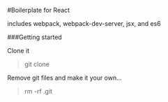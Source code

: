 #Boilerplate for React

includes webpack, webpack-dev-server, jsx, and es6

###Getting  started

Clone it

> git clone

Remove git files and make it your own...

> rm -rf .git







